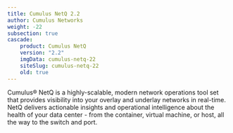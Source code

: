 ```yaml
---
title: Cumulus NetQ 2.2
author: Cumulus Networks
weight: -22
subsection: true
cascade:
    product: Cumulus NetQ
    version: "2.2"
    imgData: cumulus-netq-22
    siteSlug: cumulus-netq-22
    old: true
---
```

Cumulus® NetQ is a highly-scalable, modern network operations tool set that provides visibility into your overlay and underlay networks in real-time. NetQ delivers actionable insights and operational intelligence about the health of your data center - from the container, virtual machine, or host, all the way to the switch and port.
